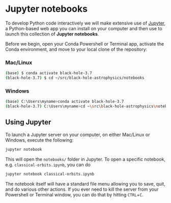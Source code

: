 Jupyter notebooks
=================

To develop Python code interactively we will make extensive use of
[Jupyter](https://jupyter.readthedocs.io), a Python-based web app you can
install on your computer and then use to launch this collection of
**Jupyter notebooks**.

Before we begin, open your Conda Powershell or Terminal app, activate the
Conda environment, and move to your local clone of the repository:

### Mac/Linux

```bash
(base) $ conda activate black-hole-3.7
(black-hole-3.7) $ cd ~/src/black-hole-astrophysics/notebooks
```

### Windows

```bash
(base) C:\Users\myname>conda activate black-hole-3.7
(black-hole-3.7) C:\Users\myname>cd ~\src\black-hole-astrophysics\notebooks
```

## Using Jupyter

To launch a Jupyter server on your computer, on either Mac/Linux or Windows,
execute the following:

```bash
jupyter notebook
```

This will open the `notebooks/` folder in Jupyter. To open a specific
notebook, e.g. `classical-orbits.ipynb`, you can do

```bash
jupyter notebook classical-orbits.ipynb
```

The notebook itself will have a standard file menu allowing you to save, quit,
and do various other actions. If you ever need to kill the server from your
Powershell or Terminal window, you can do that by hitting `CTRL`+`C`.

